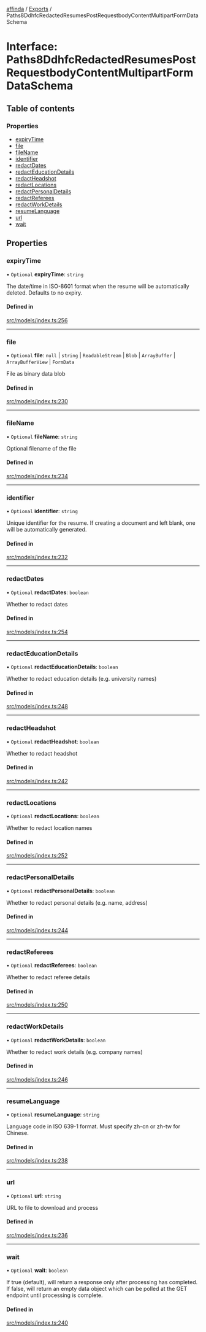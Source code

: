 [affinda](../README.md) / [Exports](../modules.md) / Paths8DdhfcRedactedResumesPostRequestbodyContentMultipartFormDataSchema

# Interface: Paths8DdhfcRedactedResumesPostRequestbodyContentMultipartFormDataSchema

## Table of contents

### Properties

- [expiryTime](Paths8DdhfcRedactedResumesPostRequestbodyContentMultipartFormDataSchema.md#expirytime)
- [file](Paths8DdhfcRedactedResumesPostRequestbodyContentMultipartFormDataSchema.md#file)
- [fileName](Paths8DdhfcRedactedResumesPostRequestbodyContentMultipartFormDataSchema.md#filename)
- [identifier](Paths8DdhfcRedactedResumesPostRequestbodyContentMultipartFormDataSchema.md#identifier)
- [redactDates](Paths8DdhfcRedactedResumesPostRequestbodyContentMultipartFormDataSchema.md#redactdates)
- [redactEducationDetails](Paths8DdhfcRedactedResumesPostRequestbodyContentMultipartFormDataSchema.md#redacteducationdetails)
- [redactHeadshot](Paths8DdhfcRedactedResumesPostRequestbodyContentMultipartFormDataSchema.md#redactheadshot)
- [redactLocations](Paths8DdhfcRedactedResumesPostRequestbodyContentMultipartFormDataSchema.md#redactlocations)
- [redactPersonalDetails](Paths8DdhfcRedactedResumesPostRequestbodyContentMultipartFormDataSchema.md#redactpersonaldetails)
- [redactReferees](Paths8DdhfcRedactedResumesPostRequestbodyContentMultipartFormDataSchema.md#redactreferees)
- [redactWorkDetails](Paths8DdhfcRedactedResumesPostRequestbodyContentMultipartFormDataSchema.md#redactworkdetails)
- [resumeLanguage](Paths8DdhfcRedactedResumesPostRequestbodyContentMultipartFormDataSchema.md#resumelanguage)
- [url](Paths8DdhfcRedactedResumesPostRequestbodyContentMultipartFormDataSchema.md#url)
- [wait](Paths8DdhfcRedactedResumesPostRequestbodyContentMultipartFormDataSchema.md#wait)

## Properties

### expiryTime

• `Optional` **expiryTime**: `string`

The date/time in ISO-8601 format when the resume will be automatically deleted.  Defaults to no expiry.

#### Defined in

[src/models/index.ts:256](https://github.com/affinda/affinda-typescript/blob/b869a13/src/models/index.ts#L256)

___

### file

• `Optional` **file**: ``null`` \| `string` \| `ReadableStream` \| `Blob` \| `ArrayBuffer` \| `ArrayBufferView` \| `FormData`

File as binary data blob

#### Defined in

[src/models/index.ts:230](https://github.com/affinda/affinda-typescript/blob/b869a13/src/models/index.ts#L230)

___

### fileName

• `Optional` **fileName**: `string`

Optional filename of the file

#### Defined in

[src/models/index.ts:234](https://github.com/affinda/affinda-typescript/blob/b869a13/src/models/index.ts#L234)

___

### identifier

• `Optional` **identifier**: `string`

Unique identifier for the resume. If creating a document and left blank, one will be automatically generated.

#### Defined in

[src/models/index.ts:232](https://github.com/affinda/affinda-typescript/blob/b869a13/src/models/index.ts#L232)

___

### redactDates

• `Optional` **redactDates**: `boolean`

Whether to redact dates

#### Defined in

[src/models/index.ts:254](https://github.com/affinda/affinda-typescript/blob/b869a13/src/models/index.ts#L254)

___

### redactEducationDetails

• `Optional` **redactEducationDetails**: `boolean`

Whether to redact education details (e.g. university names)

#### Defined in

[src/models/index.ts:248](https://github.com/affinda/affinda-typescript/blob/b869a13/src/models/index.ts#L248)

___

### redactHeadshot

• `Optional` **redactHeadshot**: `boolean`

Whether to redact headshot

#### Defined in

[src/models/index.ts:242](https://github.com/affinda/affinda-typescript/blob/b869a13/src/models/index.ts#L242)

___

### redactLocations

• `Optional` **redactLocations**: `boolean`

Whether to redact location names

#### Defined in

[src/models/index.ts:252](https://github.com/affinda/affinda-typescript/blob/b869a13/src/models/index.ts#L252)

___

### redactPersonalDetails

• `Optional` **redactPersonalDetails**: `boolean`

Whether to redact personal details (e.g. name, address)

#### Defined in

[src/models/index.ts:244](https://github.com/affinda/affinda-typescript/blob/b869a13/src/models/index.ts#L244)

___

### redactReferees

• `Optional` **redactReferees**: `boolean`

Whether to redact referee details

#### Defined in

[src/models/index.ts:250](https://github.com/affinda/affinda-typescript/blob/b869a13/src/models/index.ts#L250)

___

### redactWorkDetails

• `Optional` **redactWorkDetails**: `boolean`

Whether to redact work details (e.g. company names)

#### Defined in

[src/models/index.ts:246](https://github.com/affinda/affinda-typescript/blob/b869a13/src/models/index.ts#L246)

___

### resumeLanguage

• `Optional` **resumeLanguage**: `string`

Language code in ISO 639-1 format. Must specify zh-cn or zh-tw for Chinese.

#### Defined in

[src/models/index.ts:238](https://github.com/affinda/affinda-typescript/blob/b869a13/src/models/index.ts#L238)

___

### url

• `Optional` **url**: `string`

URL to file to download and process

#### Defined in

[src/models/index.ts:236](https://github.com/affinda/affinda-typescript/blob/b869a13/src/models/index.ts#L236)

___

### wait

• `Optional` **wait**: `boolean`

If true (default), will return a response only after processing has completed. If false, will return an empty data object which can be polled at the GET endpoint until processing is complete.

#### Defined in

[src/models/index.ts:240](https://github.com/affinda/affinda-typescript/blob/b869a13/src/models/index.ts#L240)
